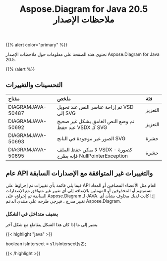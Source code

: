 ﻿---
title: Aspose.Diagram for Java 20.5 ملاحظات الإصدار
type: docs
weight: 30
url: /ar/java/aspose-diagram-for-java-20-5-release-notes/
---
{{% alert color="primary" %}} 

تحتوي هذه الصفحة على معلومات حول ملاحظات الإصدار Aspose.Diagram for Java 20.5.

{{% /alert %}} 
## **التحسينات والتغييرات**

|**مفتاح**|**ملخص**|**فئة**|
|:- |:- |:- |
|DIAGRAMJAVA-50487|تم إزاحة عناصر النص عند تحويل VSD إلى SVG|التعزيز|
|DIAGRAMJAVA-50692|تم وضع النص الغامق بشكل غير صحيح عند حفظ VSDX كـ SVG|التعزيز|
|DIAGRAMJAVA-50693|الصور غير موجودة في الناتج SVG|حشرة|
|DIAGRAMJAVA-50695|لا يمكن حفظ الملف VSDX كصورة - فإنه يطرح NullPointerException|حشرة|
## **عام API والتغييرات غير المتوافقة مع الإصدارات السابقة**
فيما يلي قائمة بأي تغييرات تم إجراؤها على API العام مثل الأعضاء المضافين أو المعاد تسميتهم أو المحذوفين أو المهملين بالإضافة إلى أي تغيير غير متوافق مع الإصدارات السابقة تم إجراؤه على Aspose.Diagram لـ JAVA. إذا كانت لديك مخاوف بشأن أي تغيير مدرج ، فيرجى طرحه على منتدى الدعم Aspose.Diagram.
### **يضيف متداخل في الشكل**
يشير إلى ما إذا كان هذا الشكل يتقاطع مع شكل آخر.

{{< highlight "java" >}}

 boolean isIntersect = s1.isIntersect(s2);

{{< /highlight >}}
